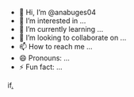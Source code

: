 - 👋 Hi, I’m @anabuges04
- 👀 I’m interested in ...
- 🌱 I’m currently learning ...
- 💞️ I’m looking to collaborate on ...
- 📫 How to reach me ...
- 😄 Pronouns: ...
- ⚡ Fun fact: ...

<!---
anabuges04/anabuges04 is a ✨ special ✨ repository because its `README.md` (this file) appears on your GitHub profile.
You can click the Preview link to take a look at your changes.
--->

if[.](https://media.tenor.com/gKxj3f-p2YcAAAAM/onikasleezy-justin-bieber.gif)
